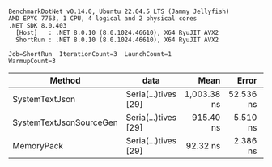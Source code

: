 ```

BenchmarkDotNet v0.14.0, Ubuntu 22.04.5 LTS (Jammy Jellyfish)
AMD EPYC 7763, 1 CPU, 4 logical and 2 physical cores
.NET SDK 8.0.403
  [Host]   : .NET 8.0.10 (8.0.1024.46610), X64 RyuJIT AVX2
  ShortRun : .NET 8.0.10 (8.0.1024.46610), X64 RyuJIT AVX2

Job=ShortRun  IterationCount=3  LaunchCount=1  
WarmupCount=3  

```
| Method                  | data                 | Mean        | Error     | StdDev   | Min         | Max         | Gen0   | Allocated |
|------------------------ |--------------------- |------------:|----------:|---------:|------------:|------------:|-------:|----------:|
| SystemTextJson          | Seria(...)tives [29] | 1,003.38 ns | 52.536 ns | 2.880 ns | 1,001.64 ns | 1,006.70 ns | 0.0038 |     464 B |
| SystemTextJsonSourceGen | Seria(...)tives [29] |   915.40 ns |  5.510 ns | 0.302 ns |   915.23 ns |   915.75 ns | 0.0067 |     568 B |
| MemoryPack              | Seria(...)tives [29] |    92.32 ns |  2.386 ns | 0.131 ns |    92.20 ns |    92.46 ns | 0.0014 |     120 B |
